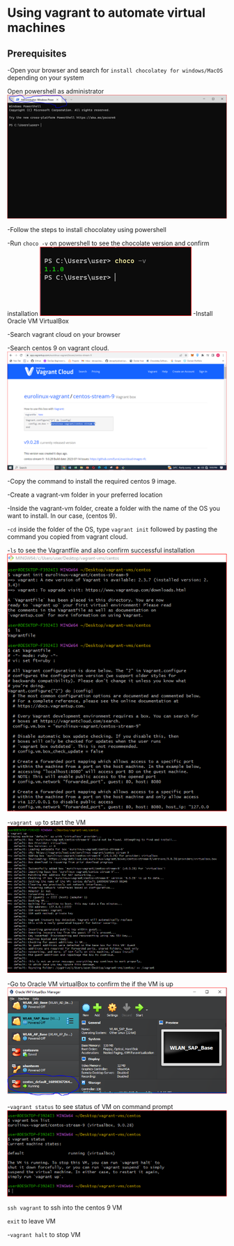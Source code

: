 # Using vagrant to automate virtual machines
## Prerequisites 

-Open your browser and search for `install chocolatey for windows/MacOS` depending on your system

 Open powershell as administrator ![](./img/powershellAdm.PNG)

-Follow the steps to install chocolatey using powershell

-Run `choco -v` on powershell to see the chocolate version and confirm installation ![](./img/chocoV.PNG)
-Install Oracle VM VirtualBox

-Search vagrant cloud on your browser

-Search centos 9 on vagrant cloud. ![](./img/vagrantCloud.PNG)

-Copy the command to install the required centos 9 image.

-Create a vagrant-vm folder in your preferred location

-Inside the vagrant-vm folder, create a folder with the name of the OS you want to install. In our case, (centos 9).

-`cd` inside the folder of the OS, type `vagrant init` followed by pasting the command you copied from vagrant cloud.

-`ls` to see the Vagrantfile and also confirm successful installation ![](./img/vagrantBox.PNG)

-`vagrant up` to start the VM ![](./img/vagrant-up.PNG)

-Go to Oracle VM virtualBox to confirm the if the VM is up ![](./img/vmboxCHK.PNG)

-`vagrant status` to see status of VM on command prompt ![](./img/vagrant-status.PNG)

`ssh vagrant` to ssh into the centos 9 VM

`exit` to leave VM

-`vagrant halt` to stop VM

